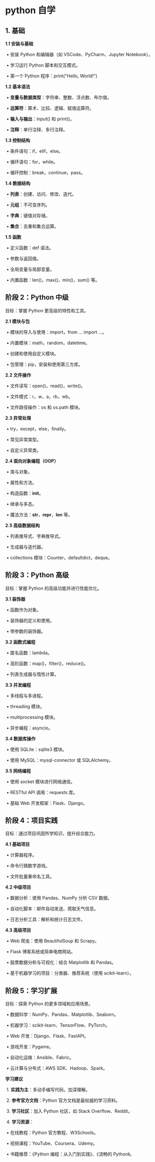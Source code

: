 # python 自学



## 1. 基础

**1.1 安装与基础**

​	•	安装 Python 和编辑器（如 VSCode、PyCharm、Jupyter Notebook）。

​	•	学习运行 Python 脚本和交互模式。

​	•	第一个 Python 程序：print("Hello, World!")

**1.2 基本语法**

​	•	**变量与数据类型**：字符串、整数、浮点数、布尔值。

​	•	**运算符**：算术、比较、逻辑、赋值运算符。

​	•	**输入与输出**：input() 和 print()。

​	•	**注释**：单行注释、多行注释。

**1.3 控制结构**

​	•	条件语句：if，elif，else。

​	•	循环语句：for，while。

​	•	循环控制：break，continue，pass。

**1.4 数据结构**

​	•	**列表**：创建、访问、修改、迭代。

​	•	**元组**：不可变序列。

​	•	**字典**：键值对存储。

​	•	**集合**：去重和集合运算。

**1.5 函数**

​	•	定义函数：def 语法。

​	•	参数与返回值。

​	•	全局变量与局部变量。

​	•	内置函数：len()，max()，min()，sum() 等。

## **阶段 2：Python 中级**

目标：掌握 Python 更高级的特性和工具。

**2.1 模块与包**

​	•	模块的导入与使用：import，from ... import ...。

​	•	内置模块：math，random，datetime。

​	•	创建和使用自定义模块。

​	•	包管理：pip，安装和使用第三方库。

**2.2 文件操作**

​	•	文件读写：open()，read()，write()。

​	•	文件模式：r，w，a，rb，wb。

​	•	文件路径操作：os 和 os.path 模块。

**2.3 异常处理**

​	•	try，except，else，finally。

​	•	常见异常类型。

​	•	自定义异常类。

**2.4 面向对象编程（OOP）**

​	•	类与对象。

​	•	属性和方法。

​	•	构造函数：__init__。

​	•	继承与多态。

​	•	魔法方法：__str__，__repr__，__len__ 等。

**2.5 高级数据结构**

​	•	列表推导式、字典推导式。

​	•	生成器与迭代器。

​	•	collections 模块：Counter，defaultdict，deque。



## **阶段 3：Python 高级**

目标：掌握 Python 的高级功能并进行性能优化。

**3.1 装饰器**

​	•	函数作为对象。

​	•	装饰器的定义和使用。

​	•	带参数的装饰器。

**3.2 函数式编程**

​	•	匿名函数：lambda。

​	•	高阶函数：map()，filter()，reduce()。

​	•	列表生成器与惰性计算。

**3.3 并发编程**

​	•	多线程与多进程。

​	•	threading 模块。

​	•	multiprocessing 模块。

​	•	异步编程：asyncio。

**3.4 数据库操作**

​	•	使用 SQLite：sqlite3 模块。

​	•	使用 MySQL：mysql-connector 或 SQLAlchemy。

**3.5 网络编程**

​	•	使用 socket 模块进行网络通信。

​	•	RESTful API 调用：requests 库。

​	•	基础 Web 开发框架：Flask、Django。



## **阶段 4：项目实践**

目标：通过项目巩固所学知识，提升综合能力。

**4.1 基础项目**

​	•	计算器程序。

​	•	命令行猜数字游戏。

​	•	文件批量重命名工具。

**4.2 中级项目**

​	•	数据分析：使用 Pandas、NumPy 分析 CSV 数据。

​	•	自动化脚本：邮件自动发送、爬取天气信息。

​	•	日志分析工具：解析和统计日志文件。

**4.3 高级项目**

​	•	Web 爬虫：使用 BeautifulSoup 和 Scrapy。

​	•	Flask 博客系统或简单电商网站。

​	•	股票数据分析与可视化：结合 Matplotlib 和 Pandas。

​	•	基于机器学习的项目：分类器、推荐系统（使用 scikit-learn）。



## **阶段 5：学习扩展**

目标：探索 Python 的更多领域和应用场景。

​	•	数据科学：NumPy、Pandas、Matplotlib、Seaborn。

​	•	机器学习：scikit-learn、TensorFlow、PyTorch。

​	•	Web 开发：Django、Flask、FastAPI。

​	•	游戏开发：Pygame。

​	•	自动化运维：Ansible、Fabric。

​	•	云计算与分布式：AWS SDK、Hadoop、Spark。



**学习建议**

​	1.	**实践为主**：多动手编写代码，加深理解。

​	2.	**参考官方文档**：Python 官方文档是最权威的学习资料。

​	3.	**学习社区**：加入 Python 社区，如 Stack Overflow、Reddit。

​	4.	**学习资源**：

​	•	在线教程：Python 官方教程、W3Schools。

​	•	视频课程：YouTube、Coursera、Udemy。

​	•	书籍推荐：《Python 编程：从入门到实践》、《流畅的 Python》。

